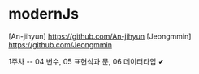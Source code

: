 # modernJs
[An-jihyun] 
<https://github.com/An-jihyun>
[Jeongmmin] 
<https://github.com/Jeongmmin>

1주차 -- 04 변수, 05 표현식과 문, 06 데이터타입 ✔ 
